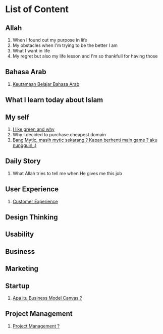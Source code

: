 # List of Content

## Allah
1. When I found out my purpose in life
2. My obstacles when I'm trying to be the better I am
3. What I want in life
4. My regret but also my life lesson and I'm so thankfull for having those

## Bahasa Arab
1. <a href="https://oak.my.id/keutamaan-belajar-bahasa-arab">Keutamaan Belajar Bahasa Arab</a>

## What I learn today about Islam

## My self
1. <a href="https://oak.my.id/I-like-green-and-why">I like green and why</a>
2. Why I decided to purchase cheapest domain
3. <a href="https://oak.my.id/azhari-dwiatmoko">Bang Mytic, masih mytic sekarang ? Kapan berhenti main game ? aku nungguin :)</a>

## Daily Story
1. What Allah tries to tell me when He gives me this job

## User Experience
1. <a href="https://oak.my.id/customer-experience">Customer Experience</a>


## Design Thinking

## Usability

## Business

## Marketing

## Startup
1. <a href="https://oak.my.id/apa-itu-business-model-canvas">Apa itu Business Model Canvas ?</a>

## Project Management
1. <a href="https://oak.my.id/project-management">Project Management ?</a>

